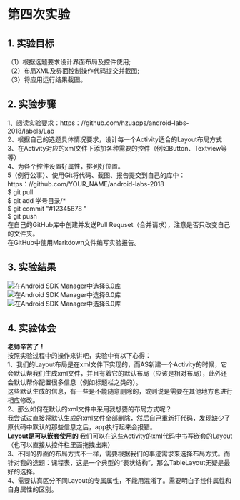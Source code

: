 ﻿# 第四次实验 

## 1. 实验目标  
（1）根据选题要求设计界面布局及控件使用;  
（2）布局XML及界面控制操作代码提交并截图;  
（3）将应用运行结果截图。  

## 2. 实验步骤  
1、阅读实验要求：https：//github.com/hzuapps/android-labs-2018/labels/Lab  
2、根据自己的选题具体情况要求，设计每一个Activity适合的Layout布局方式     
3、在Activity对应的xml文件下添加各种需要的控件（例如Button、Textview等等）       
4、为各个控件设置好属性，排列好位置。       
5（例行公事）、使用Git将代码、截图、报告提交到自己的库中：https：//github.com/YOUR_NAME/android-labs-2018    
$ git pull  
$ git add 学号目录/*  
$ git commit "#12345678 "  
$ git push  
在自己的GitHub库中创建并发送Pull Requset（合并请求），注意是否只改变自己的文件夹。    
在GitHub中使用Markdown文件编写实验报告。


## 3. 实验结果  

![在Android SDK Manager中选择6.0库](https://raw.githubusercontent.com/DcXuhm/android-labs-2018/master/soft1614080902337/实验4截图/实验四1.png "配置教育网下载代理")  
![在Android SDK Manager中选择6.0库](https://raw.githubusercontent.com/DcXuhm/android-labs-2018/master/soft1614080902337/实验4截图/实验四2.png "配置教育网下载代理")  
![在Android SDK Manager中选择6.0库](https://raw.githubusercontent.com/DcXuhm/android-labs-2018/master/soft1614080902337/实验4截图/实验四3.png "配置教育网下载代理")  
  
 

## 4. 实验体会  

**老师辛苦了！**  
按照实验过程中的操作来讲吧，实验中有以下心得：    
1、我们的Layout布局是在xml文件下实现的，而AS新建一个Activity的时候，它会默认帮我们生成xml文件，并且有着它的默认布局（应该是相对布局），此外还会默认帮你配置很多信息（例如标题栏之类的）。  
  这些默认生成的信息，有一些是不能随意删除的，或则说是需要在其他地方也进行相应修改。  
2、那么如何在默认的xml文件中采用我想要的布局方式呢？  
    我尝试过直接将默认生成的xml文件全部删除，然后自己重新打代码，发现缺少了原代码中默认的那些信息之后，app执行起来会报错。    
    **Layout是可以嵌套使用的** 我们可以在这些Activity的xml代码中书写嵌套的Layout（也可以直接从控件栏里面拖拽出来）  
3、不同的界面的布局方式不一样，需要根据我们的事迹需求来选择布局方式。而针对我的选题：课程表，这是一个典型的“表状结构”，那么TableLayout无疑是最好的选择。  
4、需要认真区分不同Layout的专属属性，不能用混淆了。需要明白子控件属性和自身属性的区别。
